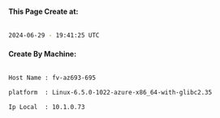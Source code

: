 
   
#### This Page Create at:

```bash

2024-06-29 - 19:41:25 UTC

```

#### Create By Machine:

```bash

Host Name : fv-az693-695

platform  : Linux-6.5.0-1022-azure-x86_64-with-glibc2.35

Ip Local  : 10.1.0.73

```

